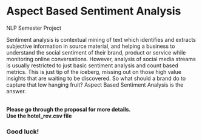 # Aspect Based Sentiment Analysis
NLP Semester Project
<p>Sentiment analysis is contextual mining of text which identifies and extracts subjective information in source material, and helping a business to understand the social sentiment of their brand, product or service while monitoring online conversations. However, analysis of social media streams is usually restricted to just basic sentiment analysis and count based metrics. This is just tip of the iceberg, missing out on those high value insights that are waiting to be discovered. So what should a  brand do to capture that low hanging fruit? Aspect Based Sentiment Analysis is the answer. </p>
<br>
<b>Please go through the proposal for more details.</b>
<br>
<b>Use the hotel_rev.csv file</b>
<h3>Good luck!</h3>
